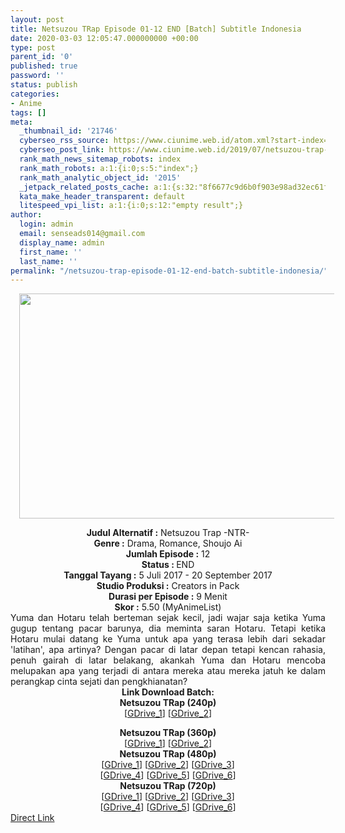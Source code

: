 ```yaml
---
layout: post
title: Netsuzou TRap Episode 01-12 END [Batch] Subtitle Indonesia
date: 2020-03-03 12:05:47.000000000 +00:00
type: post
parent_id: '0'
published: true
password: ''
status: publish
categories:
- Anime
tags: []
meta:
  _thumbnail_id: '21746'
  cyberseo_rss_source: https://www.ciunime.web.id/atom.xml?start-index=1051&max-results=150
  cyberseo_post_link: https://www.ciunime.web.id/2019/07/netsuzou-trap-episode-01-12-end-batch.html
  rank_math_news_sitemap_robots: index
  rank_math_robots: a:1:{i:0;s:5:"index";}
  rank_math_analytic_object_id: '2015'
  _jetpack_related_posts_cache: a:1:{s:32:"8f6677c9d6b0f903e98ad32ec61f8deb";a:2:{s:7:"expires";i:1657492871;s:7:"payload";a:0:{}}}
  kata_make_header_transparent: default
  litespeed_vpi_list: a:1:{i:0;s:12:"empty result";}
author:
  login: admin
  email: senseads014@gmail.com
  display_name: admin
  first_name: ''
  last_name: ''
permalink: "/netsuzou-trap-episode-01-12-end-batch-subtitle-indonesia/"
---
```

<div class="separator" style="clear: both; text-align: center;"><a href="https://1.bp.blogspot.com/-Zdy0UM9Q7Yk/XSh7T4RM85I/AAAAAAAAblc/0LRCRuekimo1joPHAQiXDIqdMHEjVStOgCLcBGAs/s1600/Netsuzou%2BTRap.jpg" imageanchor="1" style="margin-left: 1em; margin-right: 1em;"><img border="0" data-original-height="720" data-original-width="1280" height="360" src="{{ site.baseurl }}/assets/2020/03/Netsuzou%2BTRap.jpg" width="640" /></a></div>
<p>
<div style="text-align: center;"><b>Judul</b><b><b> Alternatif</b> :</b> Netsuzou Trap -NTR-</div>
<div style="text-align: center;"><b><b>Genre :</b></b> Drama, Romance, Shoujo Ai</div>
<div style="text-align: center;"><b>Jumlah Episode :</b> 12<br /><b>Status :&nbsp;</b>END<br /><b>Tanggal Tayang :</b> 5 Juli 2017 - 20 September 2017<br /><b>Studio Produksi :</b> Creators in Pack<br /><b>Durasi per Episode :</b> 9 Menit</div>
<div style="text-align: center;"><b>Skor :</b> 5.50 (MyAnimeList)</div>
<div style="text-align: center;"></div>
<div style="text-align: justify;">Yuma dan Hotaru telah berteman sejak kecil, jadi wajar saja ketika Yuma gugup tentang pacar barunya, dia meminta saran Hotaru. Tetapi ketika Hotaru mulai datang ke Yuma untuk apa yang terasa lebih dari sekadar 'latihan', apa artinya? Dengan pacar di latar depan tetapi kencan rahasia, penuh gairah di latar belakang, akankah Yuma dan Hotaru mencoba melupakan apa yang terjadi di antara mereka atau mereka jatuh ke dalam perangkap cinta sejati dan pengkhianatan?</div>
<div style="text-align: justify;"></div>
<div style="text-align: justify;"></div>
<div style="text-align: center;"><b>Link Download Batch:</b></div>
<div style="text-align: center;">
<div style="text-align: center;"><b>Netsuzou TRap (240p)</b></div>
<div style="text-align: center;">[<a href="https://drive.google.com/uc?id=1j493T5mNFkIOzpzJuq3rUtVFRV-nmwWP" target="_blank" rel="noopener">GDrive_1</a>] [<a href="https://drive.google.com/uc?id=1K-5TxH7P_Z2IM5c-m5iA8Qqurk2Webkr" target="_blank" rel="noopener">GDrive_2</a>]</p>
</div>
</div>
<div style="text-align: center;"><b>Netsuzou TRap (360p)</b></div>
<div style="text-align: center;">[<a href="https://drive.google.com/uc?id=1rS_X34AzSzJ87UiKOvmyg0jDbK4FORwh" target="_blank" rel="noopener">GDrive_1</a>] [<a href="https://drive.google.com/uc?id=1CnIGDZrrTCLXAHkvpul3LdRYPwz3bc5r" target="_blank" rel="noopener">GDrive_2</a>]</div>
<div style="text-align: center;"></div>
<div style="text-align: center;"><b>Netsuzou TRap (480p)</b><br />[<a href="https://drive.google.com/uc?id=1cMAFhO_AnkUQqLetfsMksCcMj0MM00L4" target="_blank" rel="noopener">GDrive_1</a>] [<a href="https://drive.google.com/uc?id=186Vh-NFi0oFNTPS7HIyCdfRVDgfoHaeg" target="_blank" rel="noopener">GDrive_2</a>] [<a href="https://drive.google.com/uc?id=1YZvAHNPX8ucML4qxz4F9UmLNkLk_uHED" target="_blank" rel="noopener">GDrive_3</a>]<br />[<a href="https://drive.google.com/uc?id=1lxIONBNIl-hN7_2mtgiyAWJc4FLqjGQ6" target="_blank" rel="noopener">GDrive_4</a>] [<a href="https://drive.google.com/uc?id=1KbpLqRixfduvUVHq6kXj-Ibz_IT5wLSB" target="_blank" rel="noopener">GDrive_5</a>] [<a href="https://drive.google.com/uc?id=1yhQP6TpC3Vd4GKzAQ2L7gEpDI1HeFkq2" target="_blank" rel="noopener">GDrive_6</a>]</div>
<div style="text-align: center;"><b>Netsuzou TRap (720p)</b><br />[<a href="https://drive.google.com/uc?id=1U7wrGd2w8WSP0Mei_xCUmJtgcNjEP29x" target="_blank" rel="noopener">GDrive_1</a>] [<a href="https://drive.google.com/uc?id=1zLzN0z3YUOMA74uBd4X3OB8MEBdcZeXS" target="_blank" rel="noopener">GDrive_2</a>] [<a href="https://drive.google.com/uc?id=15udyz0P4203-M4ytabihWHqtwalikTrM" target="_blank" rel="noopener">GDrive_3</a>]<br />[<a href="https://drive.google.com/uc?id=1D9Y184GQIcs6fQOmmhrOEh4QFpfjNH3_" target="_blank" rel="noopener">GDrive_4</a>] [<a href="https://drive.google.com/uc?id=1K09KFUtcGiOTCIzy_3ZDBluyF19iJLGc" target="_blank" rel="noopener">GDrive_5</a>] [<a href="https://drive.google.com/uc?id=1fCAxTVEQlJUiSl00mSrJ7NGn6BE-Qreo" target="_blank" rel="noopener">GDrive_6</a>]</div>
<link rel="stylesheet" href="https://cdnjs.cloudflare.com/ajax/libs/font-awesome/4.7.0/css/font-awesome.min.css" />
<div class="divbtn"> <a href="https://handymansurrender.com/fihup8buzv?key=94550f7ce39444073321dde3b8782f97" class="btn"><i class="fa fa-download"></i> Direct Link</a> </div>
